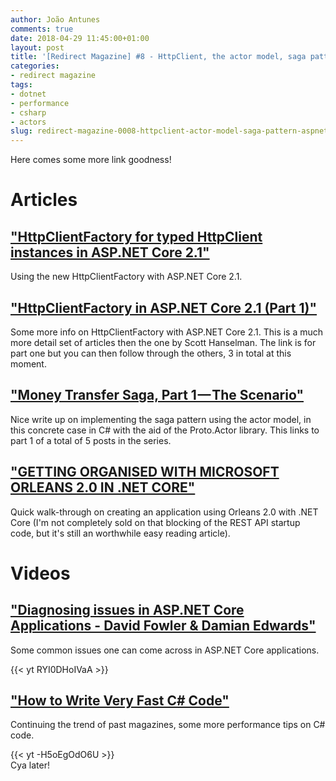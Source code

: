 ```yaml
---
author: João Antunes
comments: true
date: 2018-04-29 11:45:00+01:00
layout: post
title: '[Redirect Magazine] #8 - HttpClient, the actor model, saga pattern, ASP.NET Core issues and some more perf stuff'
categories:
- redirect magazine
tags:
- dotnet
- performance
- csharp
- actors
slug: redirect-magazine-0008-httpclient-actor-model-saga-pattern-aspnetcore-issues-perf
---
```


Here comes some more link goodness!
# Articles
## ["HttpClientFactory for typed HttpClient instances in ASP.NET Core 2.1"](https://www.hanselman.com/blog/HttpClientFactoryForTypedHttpClientInstancesInASPNETCore21.aspx)
Using the new HttpClientFactory with ASP.NET Core 2.1.
<br/>
## ["HttpClientFactory in ASP.NET Core 2.1 (Part 1)"](https://www.stevejgordon.co.uk/introduction-to-httpclientfactory-aspnetcore)
Some more info on HttpClientFactory with ASP.NET Core 2.1. This is a much more detail set of articles then the one by Scott Hanselman. The link is for part one but you can then follow through the others, 3 in total at this moment.
<br/>
## ["Money Transfer Saga, Part 1 — The Scenario"](https://medium.com/@tliversidge/https-medium-com-tliversidge-money-transfer-saga-part-1-7707e2b6f711)
Nice write up on implementing the saga pattern using the actor model, in this concrete case in C# with the aid of the Proto.Actor library. This links to part 1 of a total of 5 posts in the series.
<br/>
## ["GETTING ORGANISED WITH MICROSOFT ORLEANS 2.0 IN .NET CORE"](http://gigi.nullneuron.net/gigilabs/getting-organised-with-microsoft-orleans-2-0-in-net-core/)
Quick walk-through on creating an application using Orleans 2.0 with .NET Core (I'm not completely sold on that blocking of the REST API startup code, but it's still an worthwhile easy reading article).
<br/>
# Videos
## ["Diagnosing issues in ASP.NET Core Applications - David Fowler & Damian Edwards"](https://youtu.be/RYI0DHoIVaA)
Some common issues one can come across in ASP.NET Core applications.

{{< yt RYI0DHoIVaA >}}
<br/>
## ["How to Write Very Fast C# Code"](https://youtu.be/-H5oEgOdO6U)
Continuing the trend of past magazines, some more performance tips on C# code.

{{< yt -H5oEgOdO6U >}}
<br/>
Cya later!
